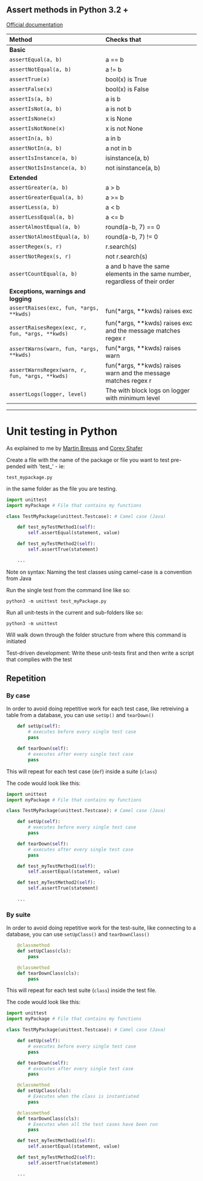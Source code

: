 ## Assert methods in Python 3.2 +
[Official documentation](https://docs.python.org/3/library/unittest.html)

| Method | Checks that |
| :-- | :-- |
| **Basic** | |
| `assertEqual(a, b)` | a == b |
| `assertNotEqual(a, b)` |	a != b |
| `assertTrue(x)` |	bool(x) is True |
| `assertFalse(x)` |	bool(x) is False |
| `assertIs(a, b)` |	a is b |
| `assertIsNot(a, b)` |	a is not b |
| `assertIsNone(x)` |	x is None |
| `assertIsNotNone(x)` | 	x is not None |
| `assertIn(a, b)` |	a in b |
| `assertNotIn(a, b)` |	a not in b |
| `assertIsInstance(a, b)` |	isinstance(a, b) |
| `assertNotIsInstance(a, b)` |	not isinstance(a, b) |
| **Extended** | |
| `assertGreater(a, b)` |	a > b |
| `assertGreaterEqual(a, b)` | a >= b |
| `assertLess(a, b)` | a < b |
| `assertLessEqual(a, b)` | a <= b |
| `assertAlmostEqual(a, b)` |	round(a-b, 7) == 0 |
| `assertNotAlmostEqual(a, b)` | round(a-b, 7) != 0 |
| `assertRegex(s, r)` | r.search(s) |
| `assertNotRegex(s, r)` | not r.search(s) |
| `assertCountEqual(a, b)` | a and b have the same elements in the same number, regardless of their order |
| **Exceptions, warnings and logging** | |
| `assertRaises(exc, fun, *args, **kwds)` |	fun(*args, **kwds) raises exc |
| `assertRaisesRegex(exc, r, fun, *args, **kwds)` |	fun(*args, **kwds) raises exc and the message matches regex r |
| `assertWarns(warn, fun, *args, **kwds)` |	fun(*args, **kwds) raises warn |
| `assertWarnsRegex(warn, r, fun, *args, **kwds)` |	fun(*args, **kwds) raises warn and the message matches regex r |
| `assertLogs(logger, level)` |	The with block logs on logger with minimum level |



---

# Unit testing in Python
As explained to me by [Martin Breuss](https://github.com/martin-martin) and [Corey Shafer](https://www.youtube.com/watch?v=6tNS--WetLI)

Create a file with the name of the package or file you want to test pre-pended with 'test_' - ie:
 ```
 test_mypackage.py
 ```

  in the same folder as the file you are testing.

```py
import unittest
import myPackage # File that contains my functions

class TestMyPackage(unittest.Testcase): # Camel case (Java)

    def test_myTestMethod1(self):
        self.assertEqual(statement, value)

    def test_myTestMethod2(self):
        self.assertTrue(statement)

    ...
```
Note on syntax: Naming the test classes using camel-case is a convention from Java


Run the single test from the command line like so:

```
python3 -m unittest test_myPackage.py
```

Run all unit-tests in the current and sub-folders like so:

```
python3 -m unittest
```

Will walk down through the folder structure from where this command is initiated

Test-driven development: Write these unit-tests first and then write a script that complies with the test

## Repetition

### By case
In order to avoid doing repetitive work for each test case, like retreiving a table from a database, you can use ```setUp()``` and ```tearDown()```

```py
    def setUp(self):
        # executes before every single test case
        pass

    def tearDown(self):
        # executes after every single test case
        pass
```
This will repeat for each test case (```def```) inside a suite (```class```)

The code would look like this:
```py
import unittest
import myPackage # File that contains my functions

class TestMyPackage(unittest.Testcase): # Camel case (Java)

    def setUp(self):
        # executes before every single test case
        pass

    def tearDown(self):
        # executes after every single test case
        pass

    def test_myTestMethod1(self):
        self.assertEqual(statement, value)

    def test_myTestMethod2(self):
        self.assertTrue(statement)

    ...
```

### By suite
In order to avoid doing repetitive work for the test-suite, like connecting to a database, you can use ```setUpClass()``` and ```tearDownClass()```

```py
    @classmethod
    def setUpClass(cls):
        pass

    @classmethod
    def tearDownClass(cls):
        pass
```
This will repeat for each test suite (```class```) inside the test file.

The code would look like this:

```py
import unittest
import myPackage # File that contains my functions

class TestMyPackage(unittest.Testcase): # Camel case (Java)

    def setUp(self):
        # executes before every single test case
        pass

    def tearDown(self):
        # executes after every single test case
        pass

    @classmethod
    def setUpClass(cls):
        # Executes when the class is instantiated
        pass

    @classmethod
    def tearDownClass(cls):
        # Executes when all the test cases have been run
        pass

    def test_myTestMethod1(self):
        self.assertEqual(statement, value)

    def test_myTestMethod2(self):
        self.assertTrue(statement)

    ...
```
